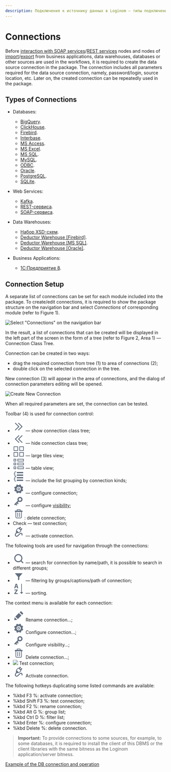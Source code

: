 ```yaml
---
description: Подключения к источнику данных в Loginom – типы подключений, настройка подключения.
---
```

# Connections

Before [interaction with SOAP services](./../../processors/integration/soap-request.md)/[REST services](./../../processors/integration/rest-request.md) nodes and nodes of [import](./../import/README.md)/[export](./../export/README.md) from business applications, data warehouses, databases or other sources are used in the workflows, it is required to create the data source connection in the package. The connection includes all parameters required for the data source connection, namely, password/login, source location, etc. Later on, the created connection can be repeatedly used in the package.

## Types of Connections

* Databases:
   * [BigQuery](./list/bigquery.md).
   * [ClickHouse](./list/clickhouse.md).
   * [Firebird](./list/firebird.md).
   * [Interbase](./list/interbase.md).
   * [MS Access](./list/msaccess.md).
   * [MS Excel](./list/excel.md).
   * [MS SQL](./list/mssql.md).
   * [MySQL](./list/mysql.md).
   * [ODBC](./list/odbc.md).
   * [Oracle](./list/oracle.md).
   * [PostgreSQL](./list/postgresql.md).
   * [SQLite](./list/sqlite.md).

* Web Services:
   * [Kafka](./list/kafka.md).
   * [REST-сервиса](./list/rest-service.md).
   * [SOAP-сервиса](./list/soap-service.md).
* Data Warehouses:
   * [Набор XSD-схем](./list/schemes.md).
   * [Deductor Warehouse [Firebird]](./list/wh-firebird.md).
   * [Deductor Warehouse [MS SQL]](./list/wh-mssql.md).
   * [Deductor Warehouse [Oracle]](./list/wh-oracle.md).
* Business Applications:
   * [1C:Предприятие 8](./list/1c.md).
## Connection Setup

A separate list of connections can be set for each module included into the package. To create/edit connections, it is required to show the package structure on the navigation bar and select *Connections* of corresponding module (refer to Figure 1).

![Select "Connections" on the navigation bar](./readme-1.png)

In the result, a list of connections that can be created will be displayed in the left part of the screen in the form of a tree (refer to Figure 2, Area 1) — Connection Class Tree.

Connection can be created in two ways:

* drag the required connection from tree (1) to area of connections (2);
* double click on the selected connection in the tree.

New connection (3) will appear in the area of connections, and the dialog of connection parameters editing will be opened.

![Create New Connection](./readme-2.png)

When all required parameters are set, the connection can be tested.

Toolbar (4) is used for connection control:

* ![Show tree](./../../images/icons/common/toolbar-controls/arrow-rr_default.svg) — show connection class tree;
* ![Hide tree](./../../images/icons/common/toolbar-controls/arrow-ll_default.svg) — hide connection class tree;
* ![Large tiles](./../../images/icons/common/toolbar-controls/tile_default.svg) — large tiles view;
* ![Table](./../../images/icons/common/toolbar-controls/table_default.svg) — table view;
* ![Group list](./../../images/icons/common/toolbar-controls/group-list_default.svg) — include the list grouping by connection kinds;
* ![Configure connection](./../../images/icons/common/toolbar-controls/setup_default.svg) — configure connection;
* ![Configure visibility](./../../images/icons/common/toolbar-controls/access-rights_default.svg) — configure [visibility](./../../workflow/access-modifier.md);
* ![Delete connection](./../../images/icons/common/toolbar-controls/delete_default.svg): delete connection;
* Check — test connection;
* ![Activate connection](./../../images/icons/common/toolbar-controls/test-connection_default.svg) — activate connection.

The following tools are used for navigation through the connections:

* ![search in list](./../../images/icons/common/toolbar-controls/zoom_default.svg) — search for connection by name/path, it is possible to search in different groups;
* ![Filter list](./../../images/icons/common/toolbar-controls/filter_default.svg) — filtering by groups/captions/path of connection;
* ![Sort list](./../../images/icons/common/toolbar-controls/sort-asc_default.svg) — sorting.

The context menu is available for each connection:

* ![rename](./../../images/icons/common/toolbar-controls/edit_default.svg) Rename connection…;
* ![configure](./../../images/icons/common/toolbar-controls/setup_default.svg) Configure connection…;
* ![access](./../../images/icons/common/toolbar-controls/access-rights_default.svg) Configure visibility…;
* ![delete](./../../images/icons/common/toolbar-controls/delete_default.svg) Delete connection…;
* ![ ](./../../images/icons/blank.svg) Test connection;
* ![activate](./../../images/icons/common/toolbar-controls/test-connection_default.svg) Activate connection.

The following hotkeys duplicating some listed commands are available:

* %kbd F3 %: activate connection;
* %kbd Shift F3 %: test connection;
* %kbd F2 %: rename connection;
* %kbd Alt G %: group list;
* %kbd Ctrl D %: filter list;
* %kbd Enter %: configure connection;
* %kbd Delete %: delete connection.

> **Important:** To provide connections to some sources, for example, to some databases, it is required to install the client of this DBMS or the client libraries with the same bitness as the Loginom application/server bitness.

[Example of the DB connection and operation](./../../quick-start/database.md)